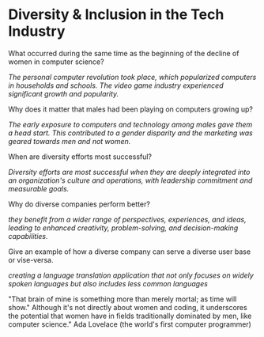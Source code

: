 # Diversity & Inclusion in the Tech Industry

What occurred during the same time as the beginning of the decline of women in computer science?

*The personal computer revolution took place, which popularized computers in households and schools.
The video game industry experienced significant growth and popularity.*

Why does it matter that males had been playing on computers growing up?

*The early exposure to computers and technology among males gave them a head start. This contributed to a gender disparity and the marketing was geared towards men and not women.*

When are diversity efforts most successful?

*Diversity efforts are most successful when they are deeply integrated into an organization's culture and operations, with leadership commitment and measurable goals.*


Why do diverse companies perform better?

*they benefit from a wider range of perspectives, experiences, and ideas, leading to enhanced creativity, problem-solving, and decision-making capabilities.*


Give an example of how a diverse company can serve a diverse user base or vise-versa.

*creating a language translation application that not only focuses on widely spoken languages but also includes less common languages*


"That brain of mine is something more than merely mortal; as time will show." Although it's not directly about women and coding, it underscores the potential that women have in fields traditionally dominated by men, like computer science." Ada Lovelace  (the world's first computer programmer)